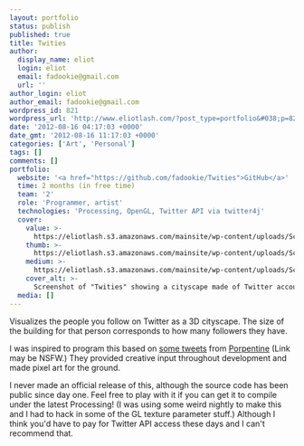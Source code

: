 ```yaml
---
layout: portfolio
status: publish
published: true
title: Twities
author:
  display_name: eliot
  login: eliot
  email: fadookie@gmail.com
  url: ''
author_login: eliot
author_email: fadookie@gmail.com
wordpress_id: 821
wordpress_url: 'http://www.eliotlash.com/?post_type=portfolio&#038;p=821'
date: '2012-08-16 04:17:03 +0000'
date_gmt: '2012-08-16 11:17:03 +0000'
categories: ['Art', 'Personal']
tags: []
comments: []
portfolio:
  website: '<a href="https://github.com/fadookie/Twities">GitHub</a>'
  time: 2 months (in free time)
  team: '2'
  role: 'Programmer, artist'
  technologies: 'Processing, OpenGL, Twitter API via twitter4j'
  cover:
    value: >-
      https://eliotlash.s3.amazonaws.com/mainsite/wp-content/uploads/Screen-Shot-2013-03-03-at-4.22.48-AM.png
    thumb: >-
      https://eliotlash.s3.amazonaws.com/mainsite/wp-content/uploads/Screen-Shot-2013-03-03-at-4.22.48-AM-150x150.png
    medium: >-
      https://eliotlash.s3.amazonaws.com/mainsite/wp-content/uploads/Screen-Shot-2013-03-03-at-4.22.48-AM-300x300.png
    cover_alt: >-
      Screenshot of "Twities" showing a cityscape made of Twitter accounts. The avatar for each account is shown on the top of their building and tiled as "windows" on the sides. Very large skyscrapers are shown in the center surrounded by a ring of much shorter buildings and then a bunch of nearly flat ones, connected by small roads, green grass, and a blue sky (ha ha.)
  media: []
---
```

<p>Visualizes the people you follow on Twitter as a 3D cityscape. The size of the building for that person corresponds to how many followers they have.</p>
<p>I was inspired to program this based on <a href="https://twitter.com/eliot_l/status/214213367336927232">some tweets</a>&nbsp;from <a href="https://xrafstar.monster">Porpentine</a> (Link may be NSFW.) They provided creative input throughout development and made pixel art for the ground.</p>
<p>I never made an official release of this, although the source code has been public since day one. Feel free to play with it if you can get it to compile under the latest Processing! (I was using some weird nightly to make this and I had to hack in some of the GL texture parameter stuff.) Although I think you'd have to pay for Twitter API access these days and I can't recommend that.</p>
